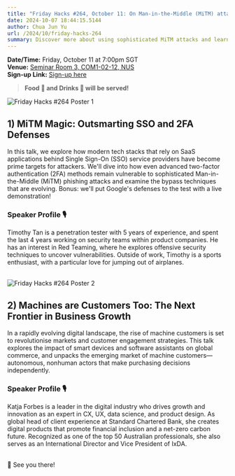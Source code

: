 ```yaml
---
title: "Friday Hacks #264, October 11: On Man-in-the-Middle (MiTM) attacks and Machines as Customers"
date: 2024-10-07 18:44:15.5144
author: Chua Jun Yu
url: /2024/10/friday-hacks-264
summary: Discover more about using sophisticated MiTM attacks and learning about how machines as customers will affect business!
---
```


**Date/Time:** Friday, October 11 at 7:00pm SGT<br />
**Venue:** <a href="https://maps.app.goo.gl/AfQPqS11RgqwVaKE9">Seminar Room 3, COM1-02-12, NUS</a><br />
**Sign-up Link:** [Sign-up here](https://hckr.cc/fh-264-signup)<br />

> **Food 🍕 and Drinks 🧋 will be served!**

<img src="/img/2024/fh/264-1.jpg" alt="Friday Hacks #264 Poster 1" /><br />


## 1) MiTM Magic: Outsmarting SSO and 2FA Defenses

In this talk, we explore how modern tech stacks that rely on SaaS applications behind Single Sign-On (SSO) service providers have become prime targets for attackers. We'll dive into how even advanced two-factor authentication (2FA) methods remain vulnerable to sophisticated Man-in-the-Middle (MiTM) phishing attacks and examine the bypass techniques that are evolving. Bonus: we'll put Google's defenses to the test with a live demonstration!

### Speaker Profile 🎙️

Timothy Tan is a penetration tester with 5 years of experience, and spent the last 4 years working on security teams within product companies. He has an interest in Red Teaming, where he explores offensive security techniques to uncover vulnerabilities. Outside of work, Timothy is a sports enthusiast, with a particular love for jumping out of airplanes.<br /><br />

<img src="/img/2024/fh/264-2.jpg" alt="Friday Hacks #264 Poster 2" /><br />


## 2) Machines are Customers Too: The Next Frontier in Business Growth

In a rapidly evolving digital landscape, the rise of machine customers is set to revolutionise markets and customer engagement strategies. This talk explores the impact of smart devices and software assistants on global commerce, and unpacks the emerging market of machine customers—autonomous, nonhuman actors that make purchasing decisions independently.

### Speaker Profile 🎙️

Katja Forbes is a leader in the digital industry who drives growth and innovation as an expert in CX, UX, data science, and product design. As global head of client experience at Standard Chartered Bank, she creates digital products that promote financial inclusion and a net-zero carbon future. Recognized as one of the top 50 Australian professionals, she also serves as an International Director and Vice President of IxDA.<br /><br />

👋 See you there!
